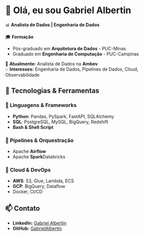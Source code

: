# 👋 Olá, eu sou Gabriel Albertin  

📊 **Analista de Dados | Engenharia de Dados**  

🎓 **Formação**  
- Pós-graduado em **Arquitetura de Dados** - PUC-Minas  
- Graduado em **Engenharia de Computação** - PUC-Campinas  

💼 **Atualmente:** Analista de Dados na **Ambev**  
💡 **Interesses:** Engenharia de Dados, Pipelines de Dados, Cloud, Observabilidade  

## 🚀 Tecnologias & Ferramentas  

### 🔹 **Linguagens & Frameworks**  
- **Python**: Pandas, PySpark, FastAPI, SQLAlchemy  
- **SQL**: PostgreSQL, MySQL, BigQuery, Redshift  
- **Bash & Shell Script**  

### 🔹 **Pipelines & Orquestração**  
- Apache **Airflow**
- Apache **Spark**Databricks  

### 🔹 **Cloud & DevOps**  
- **AWS**: S3, Glue, Lambda, ECS  
- **GCP**: BigQuery, Dataflow  
- Docker, CI/CD  

## 📫 Contato  
- **LinkedIn:** [Gabriel Albertin](https://www.linkedin.com/in/gabriel-albertin-19baa0206/)  
- **GitHub:** [GabrielAlbertin](https://github.com/GabrielAlbertin)  


